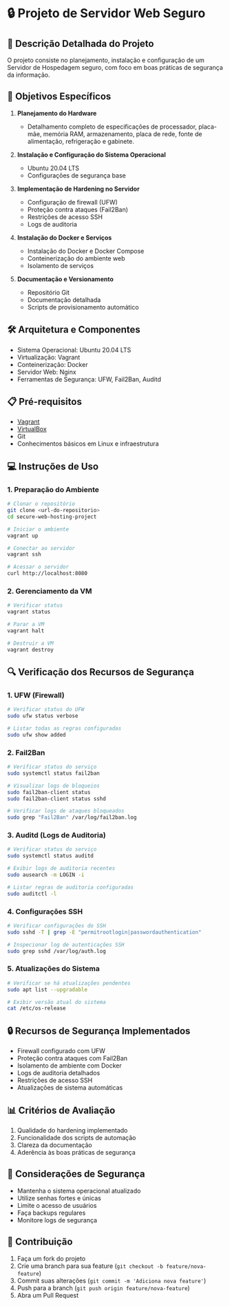 # 🔒 Projeto de Servidor Web Seguro

## 📝 Descrição Detalhada do Projeto

O projeto consiste no planejamento, instalação e configuração de um Servidor de Hospedagem seguro, com foco em boas práticas de segurança da informação.

## 🎯 Objetivos Específicos

1. **Planejamento do Hardware**
   - Detalhamento completo de especificações de processador, placa-mãe, memória RAM, armazenamento, placa de rede, fonte de alimentação, refrigeração e gabinete.

2. **Instalação e Configuração do Sistema Operacional**
   - Ubuntu 20.04 LTS
   - Configurações de segurança base

3. **Implementação de Hardening no Servidor**
   - Configuração de firewall (UFW)
   - Proteção contra ataques (Fail2Ban)
   - Restrições de acesso SSH
   - Logs de auditoria

4. **Instalação do Docker e Serviços**
   - Instalação do Docker e Docker Compose
   - Conteinerização do ambiente web
   - Isolamento de serviços

5. **Documentação e Versionamento**
   - Repositório Git
   - Documentação detalhada
   - Scripts de provisionamento automático

## 🛠 Arquitetura e Componentes

- Sistema Operacional: Ubuntu 20.04 LTS
- Virtualização: Vagrant
- Conteinerização: Docker
- Servidor Web: Nginx
- Ferramentas de Segurança: UFW, Fail2Ban, Auditd

## 📋 Pré-requisitos

- [Vagrant](https://www.vagrantup.com/downloads)
- [VirtualBox](https://www.virtualbox.org/wiki/Downloads)
- Git
- Conhecimentos básicos em Linux e infraestrutura

## 💻 Instruções de Uso

### 1. Preparação do Ambiente

```bash
# Clonar o repositório
git clone <url-do-repositorio>
cd secure-web-hosting-project

# Iniciar o ambiente
vagrant up

# Conectar ao servidor
vagrant ssh

# Acessar o servidor
curl http://localhost:8080
```

### 2. Gerenciamento da VM

```bash
# Verificar status
vagrant status

# Parar a VM
vagrant halt

# Destruir a VM
vagrant destroy
```

## 🔍 Verificação dos Recursos de Segurança

### 1. UFW (Firewall)
```bash
# Verificar status do UFW
sudo ufw status verbose

# Listar todas as regras configuradas
sudo ufw show added
```

### 2. Fail2Ban
```bash
# Verificar status do serviço
sudo systemctl status fail2ban

# Visualizar logs de bloqueios
sudo fail2ban-client status
sudo fail2ban-client status sshd

# Verificar logs de ataques bloqueados
sudo grep "Fail2Ban" /var/log/fail2ban.log
```

### 3. Auditd (Logs de Auditoria)
```bash
# Verificar status do serviço
sudo systemctl status auditd

# Exibir logs de auditoria recentes
sudo ausearch -m LOGIN -i

# Listar regras de auditoria configuradas
sudo auditctl -l
```

### 4. Configurações SSH
```bash
# Verificar configurações do SSH
sudo sshd -T | grep -E "permitrootlogin|passwordauthentication"

# Inspecionar log de autenticações SSH
sudo grep sshd /var/log/auth.log
```

### 5. Atualizações do Sistema
```bash
# Verificar se há atualizações pendentes
sudo apt list --upgradable

# Exibir versão atual do sistema
cat /etc/os-release
```

## 🔒 Recursos de Segurança Implementados

- Firewall configurado com UFW
- Proteção contra ataques com Fail2Ban
- Isolamento de ambiente com Docker
- Logs de auditoria detalhados
- Restrições de acesso SSH
- Atualizações de sistema automáticas

## 📊 Critérios de Avaliação

1. Qualidade do hardening implementado
2. Funcionalidade dos scripts de automação
3. Clareza da documentação
4. Aderência às boas práticas de segurança

## 🚨 Considerações de Segurança

- Mantenha o sistema operacional atualizado
- Utilize senhas fortes e únicas
- Limite o acesso de usuários
- Faça backups regulares
- Monitore logs de segurança

## 🤝 Contribuição

1. Faça um fork do projeto
2. Crie uma branch para sua feature (`git checkout -b feature/nova-feature`)
3. Commit suas alterações (`git commit -m 'Adiciona nova feature'`)
4. Push para a branch (`git push origin feature/nova-feature`)
5. Abra um Pull Request

